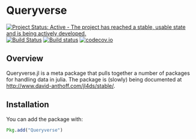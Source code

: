 # Queryverse

[![Project Status: Active - The project has reached a stable, usable state and is being actively developed.](http://www.repostatus.org/badges/latest/active.svg)](http://www.repostatus.org/#active)
[![Build Status](https://travis-ci.org/queryverse/Queryverse.jl.svg?branch=master)](https://travis-ci.org/queryverse/Queryverse.jl)
[![Build status](https://ci.appveyor.com/api/projects/status/4bf4b25hr0b68xbm/branch/master?svg=true)](https://ci.appveyor.com/project/queryverse/queryverse-jl/branch/master)
[![codecov.io](http://codecov.io/github/queryverse/Queryverse.jl/coverage.svg?branch=master)](http://codecov.io/github/queryverse/Queryverse.jl?branch=master)

## Overview

Queryverse.jl is a meta package that pulls together a number of packages for handling data in julia. The package is (slowly) being documented at http://www.david-anthoff.com/jl4ds/stable/.

## Installation

You can add the package with:
````julia
Pkg.add("Queryverse")
````
